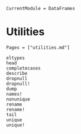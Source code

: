 ```@meta
CurrentModule = DataFrames
```

# Utilities

```@index
Pages = ["utilities.md"]
```

```@docs
eltypes
head
completecases
describe
dropnull
dropnull!
dump
names!
nonunique
rename
rename!
tail
unique
unique!
```
